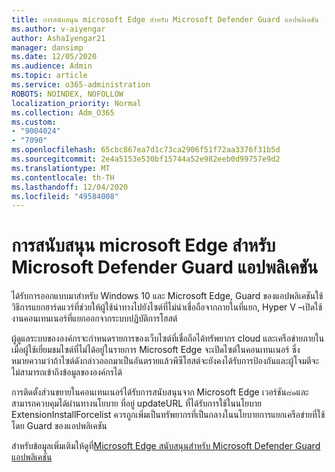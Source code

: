 ```yaml
---
title: การสนับสนุน microsoft Edge สำหรับ Microsoft Defender Guard แอปพลิเคชัน
ms.author: v-aiyengar
author: AshaIyengar21
manager: dansimp
ms.date: 12/05/2020
ms.audience: Admin
ms.topic: article
ms.service: o365-administration
ROBOTS: NOINDEX, NOFOLLOW
localization_priority: Normal
ms.collection: Adm_O365
ms.custom:
- "9004024"
- "7090"
ms.openlocfilehash: 65cbc867ea7d1c73ca2906f51f72aa3376f31b5d
ms.sourcegitcommit: 2e4a5153e530bf15744a52e982eeb0d99757e9d2
ms.translationtype: MT
ms.contentlocale: th-TH
ms.lasthandoff: 12/04/2020
ms.locfileid: "49584008"
---
```

# <a name="microsoft-edges-support-for-microsoft-defender-application-guard"></a>การสนับสนุน microsoft Edge สำหรับ Microsoft Defender Guard แอปพลิเคชัน

ได้รับการออกแบบมาสำหรับ Windows 10 และ Microsoft Edge, Guard ของแอปพลิเคชันใช้วิธีการแยกฮาร์ดแวร์ที่ช่วยให้ผู้ใช้นำทางไปยังไซต์ที่ไม่น่าเชื่อถือจากภายในที่แยก, Hyper V –เปิดใช้งานคอนเทนเนอร์ที่แยกออกจากระบบปฏิบัติการโฮสต์

ผู้ดูแลระบบขององค์กรจะกำหนดรายการของเว็บไซต์ที่เชื่อถือได้ทรัพยากร cloud และเครือข่ายภายใน เมื่อผู้ใช้เยี่ยมชมไซต์ที่ไม่ได้อยู่ในรายการ Microsoft Edge จะเปิดไซต์ในคอนเทนเนอร์ ซึ่งหมายความว่าถ้าไซต์ดังกล่าวออกมาเป็นอันตรายแล้วพีซีโฮสต์จะยังคงได้รับการป้องกันและผู้โจมตีจะไม่สามารถเข้าถึงข้อมูลขององค์กรได้

การติดตั้งส่วนขยายในคอนเทนเนอร์ได้รับการสนับสนุนจาก Microsoft Edge เวอร์ชัน๘๑และสามารถควบคุมได้ผ่านทางนโยบาย ที่อยู่ updateURL ที่ได้รับการใช้ในนโยบาย ExtensionInstallForcelist ควรถูกเพิ่มเป็นทรัพยากรที่เป็นกลางในนโยบายการแยกเครือข่ายที่ใช้โดย Guard ของแอปพลิเคชัน

สำหรับข้อมูลเพิ่มเติมให้ดูที่[Microsoft Edge สนับสนุนสำหรับ Microsoft Defender Guard แอปพลิเคชัน](https://go.microsoft.com/fwlink/?linkid=2134229)
